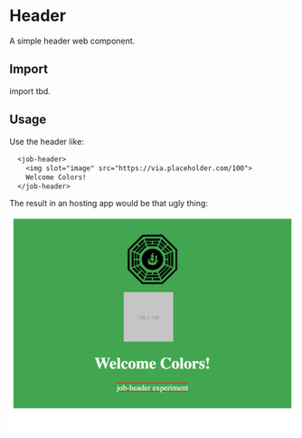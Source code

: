 # Header
A simple header web component.

## Import
import tbd.

## Usage
Use the header like:

```
  <job-header>
    <img slot="image" src="https://via.placeholder.com/100">
    Welcome Colors!
  </job-header>
```

The result in an hosting app would be that ugly thing:

![](result.png?raw=true)